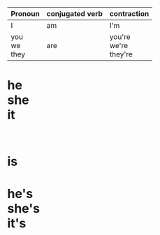 <table>
    <thead>
        <tr>
            <th>Pronoun</th>
            <th>conjugated verb</th>
            <th>contraction</th>
        </tr>
    </thead>
    <tbody>
        <tr>
            <td>I</td>
            <td>am</td>
            <td>I'm</td>
        </tr>
        <tr>
            <td rowspan=3>you<BR>we<BR>they</td>
            <td rowspan=3>are</td>
            <td rowspan=3>you're<BR>we're<BR>they're</td>
        </tr>
    </tbody>
</table>

#        <tr>
#            <td rowspan=3>he<BR>she<BR>it</td>
#            <td rowspan=3><BR>is<BR></td>
#            <td rowspan=3>he's<BR>she's<BR>it's</td>
#        </tr>

